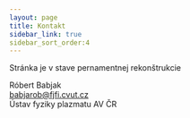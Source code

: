 ```yaml
---
layout: page
title: Kontakt
sidebar_link: true
sidebar_sort_order:4
---
```


<p class="message">
  Stránka je v stave pernamentnej rekonštrukcie
</p>

Róbert Babjak<br />
babjarob@fjfi.cvut.cz<br />
Ústav fyziky plazmatu AV ČR<br />
